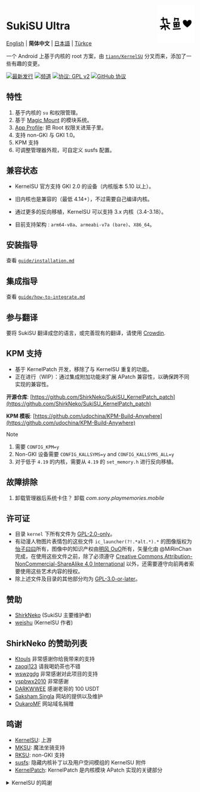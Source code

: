 <img align='right' src='zakomonochrome-128.svg' width='100px' alt="logo">

# SukiSU Ultra

[English](../README.md) | **简体中文** | [日本語](../ja/README.md) | [Türkçe](../tr/README.md)

一个 Android 上基于内核的 root 方案，由 [`tiann/KernelSU`](https://github.com/tiann/KernelSU) 分叉而来，添加了一些有趣的变更。

[![最新发行](https://img.shields.io/github/v/release/SukiSU-Ultra/SukiSU-Ultra?label=Release&logo=github)](https://github.com/tiann/KernelSU/releases/latest)
[![频道](https://img.shields.io/badge/Follow-Telegram-blue.svg?logo=telegram)](https://t.me/Sukiksu)
[![协议: GPL v2](https://img.shields.io/badge/License-GPL%20v2-orange.svg?logo=gnu)](https://www.gnu.org/licenses/old-licenses/gpl-2.0.en.html)
[![GitHub 协议](https://img.shields.io/github/license/tiann/KernelSU?logo=gnu)](/LICENSE)

## 特性

1. 基于内核的 `su` 和权限管理。
2. 基于 [Magic Mount](https://github.com/5ec1cff/KernelSU) 的模块系统。
3. [App Profile](https://kernelsu.org/zh_CN/guide/app-profile.html): 把 Root 权限关进笼子里。
4. 支持 non-GKI 与 GKI 1.0。
5. KPM 支持
6. 可调整管理器外观，可自定义 susfs 配置。

## 兼容状态

- KernelSU 官方支持 GKI 2.0 的设备（内核版本 5.10 以上）。

- 旧内核也是兼容的（最低 4.14+），不过需要自己编译内核。

- 通过更多的反向移植，KernelSU 可以支持 3.x 内核（3.4-3.18）。

- 目前支持架构 : `arm64-v8a`、`armeabi-v7a (bare)`、`X86_64`。

## 安装指导

查看 [`guide/installation.md`](guide/installation.md)

## 集成指导

查看 [`guide/how-to-integrate.md`](guide/how-to-integrate.md)

## 参与翻译

要将 SukiSU 翻译成您的语言，或完善现有的翻译，请使用 [Crowdin](https://crowdin.com/project/SukiSU-Ultra).

## KPM 支持

- 基于 KernelPatch 开发，移除了与 KernelSU 重复的功能。
- 正在进行（WIP）：通过集成附加功能来扩展 APatch 兼容性，以确保跨不同实现的兼容性。

**开源仓库**: [https://github.com/ShirkNeko/SukiSU_KernelPatch_patch](https://github.com/ShirkNeko/SukiSU_KernelPatch_patch)

**KPM 模板**: [https://github.com/udochina/KPM-Build-Anywhere](https://github.com/udochina/KPM-Build-Anywhere)

> [!Note]
>
> 1. 需要 `CONFIG_KPM=y`
> 2. Non-GKI 设备需要 `CONFIG_KALLSYMS=y` and `CONFIG_KALLSYMS_ALL=y`
> 3. 对于低于 `4.19` 的内核，需要从 `4.19` 的 `set_memory.h` 进行反向移植。

## 故障排除

1. 卸载管理器后系统卡住？
   卸载 _com.sony.playmemories.mobile_

## 许可证

- 目录 `kernel` 下所有文件为 [GPL-2.0-only](https://www.gnu.org/licenses/old-licenses/gpl-2.0.en.html)。
- 有动漫人物图片表情包的这些文件 `ic_launcher(?!.*alt.*).*` 的图像版权为[怡子曰曰](https://space.bilibili.com/10545509)所有，图像中的知识产权由[明风 OuO](https://space.bilibili.com/274939213)所有，矢量化由 @MiRinChan 完成，在使用这些文件之前，除了必须遵守 [Creative Commons Attribution-NonCommercial-ShareAlike 4.0 International](https://creativecommons.org/licenses/by-nc-sa/4.0/legalcode.txt) 以外，还需要遵守向前两者索要使用这些艺术内容的授权。
- 除上述文件及目录的其他部分均为 [GPL-3.0-or-later](https://www.gnu.org/licenses/gpl-3.0.html)。

## 赞助

- [ShirkNeko](https://afdian.com/a/shirkneko) (SukiSU 主要维护者)
- [weishu](https://github.com/sponsors/tiann) (KernelSU 作者)

## ShirkNeko 的赞助列表

- [Ktouls](https://github.com/Ktouls) 非常感谢你给我带来的支持
- [zaoqi123](https://github.com/zaoqi123) 请我喝奶茶也不错
- [wswzgdg](https://github.com/wswzgdg) 非常感谢对此项目的支持
- [yspbwx2010](https://github.com/yspbwx2010) 非常感谢
- [DARKWWEE](https://github.com/DARKWWEE) 感谢老哥的 100 USDT
- [Saksham Singla](https://github.com/TypeFlu) 网站的提供以及维护
- [OukaroMF](https://github.com/OukaroMF) 网站域名捐赠

## 鸣谢

- [KernelSU](https://github.com/tiann/KernelSU): 上游
- [MKSU](https://github.com/5ec1cff/KernelSU): 魔法坐骑支持
- [RKSU](https://github.com/rsuntk/KernelsU): non-GKI 支持
- [susfs](https://gitlab.com/simonpunk/susfs4ksu): 隐藏内核补丁以及用户空间模组的 KernelSU 附件
- [KernelPatch](https://github.com/bmax121/KernelPatch): KernelPatch 是内核模块 APatch 实现的关键部分

<details>
<summary>KernelSU 的鸣谢</summary>

- [kernel-assisted-superuser](https://git.zx2c4.com/kernel-assisted-superuser/about/)：KernelSU 的灵感。
- [Magisk](https://github.com/topjohnwu/Magisk)：强大的 root 工具箱。
- [genuine](https://github.com/brevent/genuine/)：apk v2 签名验证。
- [Diamorphine](https://github.com/m0nad/Diamorphine)：一些 rootkit 技巧。
</details>
